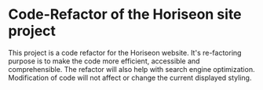 # Code-Refactor of the Horiseon site project

This project is a code refactor for the Horiseon website. It's re-factoring purpose is to make the code more efficient, accessible and comprehensible. The refactor will also help with search engine optimization. Modification of code will not affect or change the current displayed styling. 

